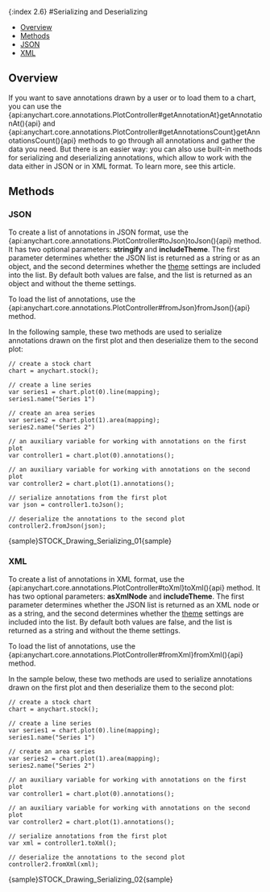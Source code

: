 {:index 2.6}
#Serializing and Deserializing

* [Overview](#overview)
* [Methods](#methods)
 * [JSON](#json)
 * [XML](#xml)

## Overview

If you want to save annotations drawn by a user or to load them to a chart, you can use the {api:anychart.core.annotations.PlotController#getAnnotationAt}getAnnotationAt(){api} and {api:anychart.core.annotations.PlotController#getAnnotationsCount}getAnnotationsCount(){api} methods to go through all annotations and gather the data you need. But there is an easier way: you can also use built-in methods for serializing and deserializing annotations, which allow to work with the data either in JSON or in XML format. To learn more, see this article.

## Methods

### JSON

To create a list of annotations in JSON format, use the {api:anychart.core.annotations.PlotController#toJson}toJson(){api} method. It has two optional parameters: **stringify** and **includeTheme**. The first parameter determines whether the JSON list is returned as a string or as an object, and the second determines whether the [theme](../../Appearance_Settings/Themes) settings are included into the list. By default both values are false, and the list is returned as an object and without the theme settings.

To load the list of annotations, use the {api:anychart.core.annotations.PlotController#fromJson}fromJson(){api} method.

In the following sample, these two methods are used to serialize annotations drawn on the first plot and then deserialize them to the second plot:

```
// create a stock chart
chart = anychart.stock();

// create a line series
var series1 = chart.plot(0).line(mapping);
series1.name("Series 1")

// create an area series
var series2 = chart.plot(1).area(mapping);
series2.name("Series 2")

// an auxiliary variable for working with annotations on the first plot
var controller1 = chart.plot(0).annotations();

// an auxiliary variable for working with annotations on the second plot
var controller2 = chart.plot(1).annotations();

// serialize annotations from the first plot
var json = controller1.toJson();

// deserialize the annotations to the second plot
controller2.fromJson(json);
```

{sample}STOCK\_Drawing\_Serializing\_01{sample}

### XML

To create a list of annotations in XML format, use the {api:anychart.core.annotations.PlotController#toXml}toXml(){api} method.  It has two optional parameters: **asXmlNode** and **includeTheme**. The first parameter determines whether the JSON list is returned as an XML node or as a string, and the second determines whether the [theme](../Appearance_Settings/Themes) settings are included into the list. By default both values are false, and the list is returned as a string and without the theme settings.

To load the list of annotations, use the {api:anychart.core.annotations.PlotController#fromXml}fromXml(){api} method.

In the sample below, these two methods are used to serialize annotations drawn on the first plot and then deserialize them to the second plot:

```
// create a stock chart
chart = anychart.stock();

// create a line series
var series1 = chart.plot(0).line(mapping);
series1.name("Series 1")

// create an area series
var series2 = chart.plot(1).area(mapping);
series2.name("Series 2")

// an auxiliary variable for working with annotations on the first plot
var controller1 = chart.plot(0).annotations();

// an auxiliary variable for working with annotations on the second plot
var controller2 = chart.plot(1).annotations();

// serialize annotations from the first plot
var xml = controller1.toXml();

// deserialize the annotations to the second plot
controller2.fromXml(xml);
```

{sample}STOCK\_Drawing\_Serializing\_02{sample}